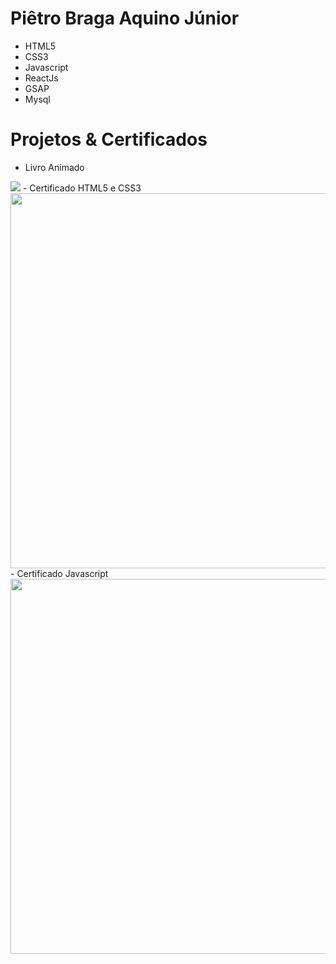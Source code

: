 # Piêtro Braga Aquino Júnior
- HTML5
- CSS3
- Javascript
- ReactJs
- GSAP
- Mysql

# Projetos & Certificados
- Livro Animado
<img src="https://user-images.githubusercontent.com/85259321/178920494-076a1b99-7e1f-4feb-873b-4a287fc31498.gif" />
- Certificado HTML5 e CSS3
<img src="https://user-images.githubusercontent.com/85259321/179030066-dd09a757-f8cb-4703-9996-e8ffc418020f.jpg" width="600" />
- Certificado Javascript
<img src="https://user-images.githubusercontent.com/85259321/179030084-625fdaa0-8b0b-4cd6-892d-f78ddbffbbbc.jpg" width="600" />
